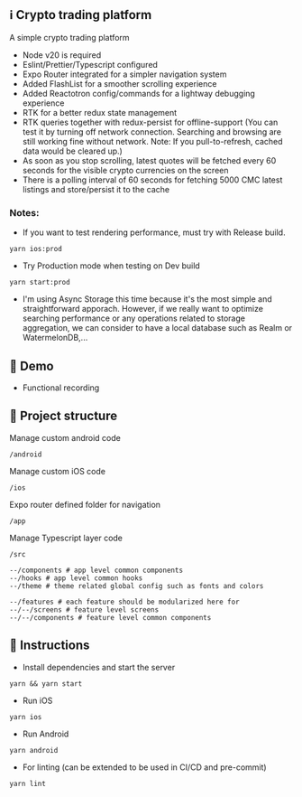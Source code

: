 ## ℹ️ Crypto trading platform

A simple crypto trading platform

- Node v20 is required
- Eslint/Prettier/Typescript configured
- Expo Router integrated for a simpler navigation system
- Added FlashList for a smoother scrolling experience
- Added Reactotron config/commands for a lightway debugging experience
- RTK for a better redux state management
- RTK queries together with redux-persist for offline-support (You can test it by turning off network connection. Searching and browsing are still working fine without network. Note: If you pull-to-refresh, cached data would be cleared up.)
- As soon as you stop scrolling, latest quotes will be fetched every 60 seconds for the visible crypto currencies on the screen
- There is a polling interval of 60 seconds for fetching 5000 CMC latest listings and store/persist it to the cache

### Notes:

- If you want to test rendering performance, must try with Release build.

```
yarn ios:prod
```

- Try Production mode when testing on Dev build

```
yarn start:prod
```

- I'm using Async Storage this time because it's the most simple and straightforward apporach. However, if we really want to optimize searching performance or any operations related to storage aggregation, we can consider to have a local database such as Realm or WatermelonDB,...

## 💫 Demo

- Functional recording

## 🧱 Project structure

Manage custom android code

```
/android
```

Manage custom iOS code

```
/ios
```

Expo router defined folder for navigation

```
/app
```

Manage Typescript layer code

```
/src

--/components # app level common components
--/hooks # app level common hooks
--/theme # theme related global config such as fonts and colors

--/features # each feature should be modularized here for
--/--/screens # feature level screens
--/--/components # feature level common components
```

## 📲 Instructions

- Install dependencies and start the server

```
yarn && yarn start
```

- Run iOS

```
yarn ios
```

- Run Android

```
yarn android
```

- For linting (can be extended to be used in CI/CD and pre-commit)

```
yarn lint
```

